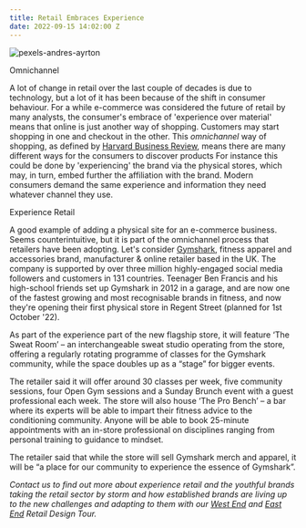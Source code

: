 ```yaml
---
title: Retail Embraces Experience
date: 2022-09-15 14:02:00 Z
---
```


![pexels-andres-ayrton](/uploads/pexels-andres-ayrton-6551429.jpg)


Omnichannel 

A lot of change in retail over the last couple of decades is due to technology, but a lot of it has been because of the shift in consumer behaviour. For a while e-commerce was considered the future of retail by many analysts, the consumer's embrace of 'experience over material' means that online is just another way of shopping.
Customers may start shopping in one and checkout in the other. This *omnichannel* way of shopping, as defined by [Harvard Business Review](https://hbr.org/2017/01/a-study-of-46000-shoppers-shows-that-omnichannel-retailing-works), means there are many different ways for the consumers to discover products For instance this could be done by 'experiencing' the brand via the physical stores, which may, in turn, embed further the affiliation with the brand. Modern consumers demand the same experience and information they need whatever channel they use. 

Experience Retail 

A good example of adding a physical site for an e-commerce business. Seems counterintuitive, but it is part of the omnichannel process that retailers have been adopting. 
Let's consider [Gymshark](http://www.gymshark.com), fitness apparel and accessories brand, manufacturer & online retailer based in the UK. The company is supported by over three million highly-engaged social media followers and customers in 131 countries. Teenager Ben Francis and his high-school friends set up Gymshark in 2012 in a garage, and are now one of the fastest growing and most recognisable brands in fitness, and now they're opening their first physical store in Regent Street (planned for 1st October '22).


As part of the experience part of the new flagship store, it will feature ‘The Sweat Room’ – an interchangeable sweat studio operating from the store, offering a regularly rotating programme of classes for the Gymshark community, while the space doubles up as a “stage” for bigger events.

The retailer said it will offer around 30 classes per week, five community sessions, four Open Gym sessions and a Sunday Brunch event with a guest professional each week. The store will also house ‘The Pro Bench’ – a bar where its experts will be able to impart their fitness advice to the conditioning community. Anyone will be able to book 25-minute appointments with an in-store professional on disciplines ranging from personal training to guidance to mindset. 

The retailer said that while the store will sell Gymshark merch and apparel, it will be “a place for our community to experience the essence of Gymshark”.

*Contact us to find out more about experience retail and the youthful brands taking the retail sector by storm and how established brands are living up to the new challenges and adapting to them with our [West End](https://www.insiderlondon.com/london/educational-tours/retail-design/#west-end-retail-design) and [East End](https://www.insiderlondon.com/london/educational-tours/retail-design/#east-end-retail-design) Retail Design Tour.*






